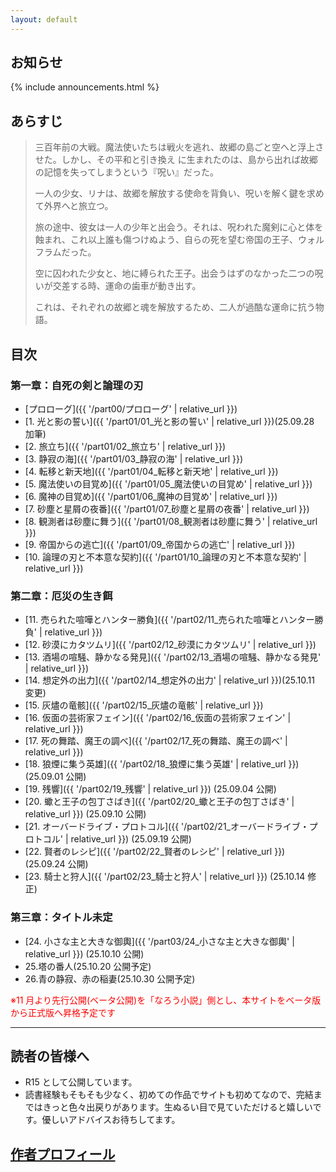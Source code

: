 ```yaml
---
layout: default
---
```


## お知らせ

{% include announcements.html %}

## あらすじ

> 三百年前の大戦。魔法使いたちは戦火を逃れ、故郷の島ごと空へと浮上させた。しかし、その平和と引き換え
> に生まれたのは、島から出れば故郷の記憶を失ってしまうという『呪い』だった。
>
> 一人の少女、リナは、故郷を解放する使命を背負い、呪いを解く鍵を求めて外界へと旅立つ。
>
> 旅の途中、彼女は一人の少年と出会う。それは、呪われた魔剣に心と体を蝕まれ、これ以上誰も傷つけぬよう、自らの死を望む帝国の王子、ウォルフラムだった。
>
> 空に囚われた少女と、地に縛られた王子。出会うはずのなかった二つの呪いが交差する時、運命の歯車が動き出す。
>
> これは、それぞれの故郷と魂を解放するため、二人が過酷な運命に抗う物語。

## 目次

### 第一章：自死の剣と論理の刃

- [プロローグ]({{ '/part00/プロローグ' | relative_url }})
- [1. 光と影の誓い]({{ '/part01/01_光と影の誓い' | relative_url }})(25.09.28 加筆)
- [2. 旅立ち]({{ '/part01/02_旅立ち' | relative_url }})
- [3. 静寂の海]({{ '/part01/03_静寂の海' | relative_url }})
- [4. 転移と新天地]({{ '/part01/04_転移と新天地' | relative_url }})
- [5. 魔法使いの目覚め]({{ '/part01/05_魔法使いの目覚め' | relative_url }})
- [6. 魔神の目覚め]({{ '/part01/06_魔神の目覚め' | relative_url }})
- [7. 砂塵と星屑の夜番]({{ '/part01/07_砂塵と星屑の夜番' | relative_url }})
- [8. 観測者は砂塵に舞う]({{ '/part01/08_観測者は砂塵に舞う' | relative_url }})
- [9. 帝国からの逃亡]({{ '/part01/09_帝国からの逃亡' | relative_url }})
- [10. 論理の刃と不本意な契約]({{ '/part01/10_論理の刃と不本意な契約' | relative_url }})

### 第二章：厄災の生き餌

- [11. 売られた喧嘩とハンター勝負]({{ '/part02/11_売られた喧嘩とハンター勝負' | relative_url }})
- [12. 砂漠にカタツムリ]({{ '/part02/12_砂漠にカタツムリ' | relative_url }})
- [13. 酒場の喧騒、静かなる発見]({{ '/part02/13_酒場の喧騒、静かなる発見' | relative_url }})
- [14. 想定外の出力]({{ '/part02/14_想定外の出力' | relative_url }})(25.10.11 変更)
- [15. 灰燼の竜骸]({{ '/part02/15_灰燼の竜骸' | relative_url }})
- [16. 仮面の芸術家フェイン]({{ '/part02/16_仮面の芸術家フェイン' | relative_url }})
- [17. 死の舞踏、魔王の調べ]({{ '/part02/17_死の舞踏、魔王の調べ' | relative_url }})
- [18. 狼煙に集う英雄]({{ '/part02/18_狼煙に集う英雄' | relative_url }}) (25.09.01 公開)
- [19. 残響]({{ '/part02/19_残響' | relative_url }}) (25.09.04 公開)
- [20. 蠍と王子の包丁さばき]({{ '/part02/20_蠍と王子の包丁さばき' | relative_url }}) (25.09.10 公開)
- [21. オーバードライブ・プロトコル]({{ '/part02/21_オーバードライブ・プロトコル' | relative_url }})
  (25.09.19 公開)
- [22. 賢者のレシピ]({{ '/part02/22_賢者のレシピ' | relative_url }}) (25.09.24 公開)
- [23. 騎士と狩人]({{ '/part02/23_騎士と狩人' | relative_url }}) (25.10.14 修正)

### 第三章：タイトル未定

- [24. 小さな主と大きな御輿]({{ '/part03/24_小さな主と大きな御輿' | relative_url }}) (25.10.10 公開)
- 25.塔の番人(25.10.20 公開予定)
- 26.青の静寂、赤の稲妻(25.10.30 公開予定)

<span style="color: red;">※11 月より先行公開(ベータ公開)を「なろう小説」側とし、本サイトをベータ版から正式版へ昇格予定です</span>

---

## 読者の皆様へ

- R15 として公開しています。
- 読書経験もそもそも少なく、初めての作品でサイトも初めてなので、完結まではきっと色々出戻りがあります。生ぬるい目で見ていただけると嬉しいです。優しいアドバイスお待ちしてます。

## [作者プロフィール](./profile)
